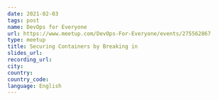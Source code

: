 ```yaml
---
date: 2021-02-03
tags: post
name: DevOps for Everyone
url: https://www.meetup.com/DevOps-For-Everyone/events/275562867
type: meetup
title: Securing Containers by Breaking in
slides_url:
recording_url:
city:
country:
country_code:
language: English
---
```

